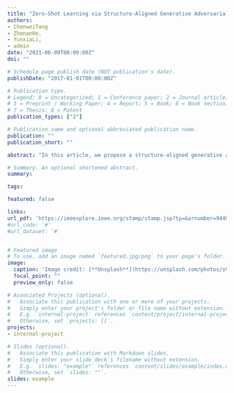 ```yaml
---
title: "Zero-Shot Learning via Structure-Aligned Generative Adversarial Network."
authors:
- ChenweiTang
- ZhenanHe,
- YunxiaLi,
- admin
date: "2021-06-09T00:00:00Z"
doi: ""

# Schedule page publish date (NOT publication's date).
publishDate: "2017-01-01T00:00:00Z"

# Publication type.
# Legend: 0 = Uncategorized; 1 = Conference paper; 2 = Journal article;
# 3 = Preprint / Working Paper; 4 = Report; 5 = Book; 6 = Book section;
# 7 = Thesis; 8 = Patent
publication_types: ["2"]

# Publication name and optional abbreviated publication name.
publication: ""
publication_short: ""

abstract: "In this article, we propose a structure-aligned generative adversarial network framework to improve zero-shot learning (ZSL) by mitigating the semantic gap, domain shift, and hubness problem. The proposed framework contains two parts, i.e., a generative adversarial network with a softmax classifier part, and a structure-aligned part. In the first part, the generative adversarial network aims at generating pseudovisual features through the guiding generator and discriminator play the minimax two-player game together. At the same time, the softmax classifier is committed to increasing the interclass distance and reducing intraclass distance. Then, the harmful effect of domain shift and hubness problems can be mitigated. In another part, we introduce a structure-aligned module where the structural consistency between visual space and semantic space is learned. By aligning the structure between visual space and semantic space, the semantic gap between them can be bridged. The performance of classification is improved when the structure-aligned visual-semantic embedding space is transferred to the unseen classes. Our framework reformulates the ZSL as a standard fully supervised classification task using the pseudovisual features of unseen classes. Extensive experiments conducted on five benchmark data sets demonstrate that the proposed framework significantly outperforms state-of-the-art methods in both conventional and generalized settings."

# Summary. An optional shortened abstract.
summary:

tags:

featured: false

links:
url_pdf: 'https://ieeexplore.ieee.org/stamp/stamp.jsp?tp=&arnumber=9449653'
#url_code: '#'
#url_dataset: '#'


# Featured image
# To use, add an image named `featured.jpg/png` to your page's folder. 
image:
  caption: 'Image credit: [**Unsplash**](https://unsplash.com/photos/s9CC2SKySJM)'
  focal_point: ""
  preview_only: false

# Associated Projects (optional).
#   Associate this publication with one or more of your projects.
#   Simply enter your project's folder or file name without extension.
#   E.g. `internal-project` references `content/project/internal-project/index.md`.
#   Otherwise, set `projects: []`.
projects:
- internal-project

# Slides (optional).
#   Associate this publication with Markdown slides.
#   Simply enter your slide deck's filename without extension.
#   E.g. `slides: "example"` references `content/slides/example/index.md`.
#   Otherwise, set `slides: ""`.
slides: example
---
```


